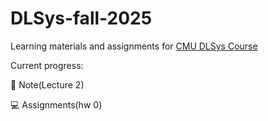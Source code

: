 # DLSys-fall-2025
Learning materials and assignments for [CMU DLSys Course](https://dlsyscourse.org/)

Current progress:

📘 Note(Lecture 2)

💻 Assignments(hw 0)
